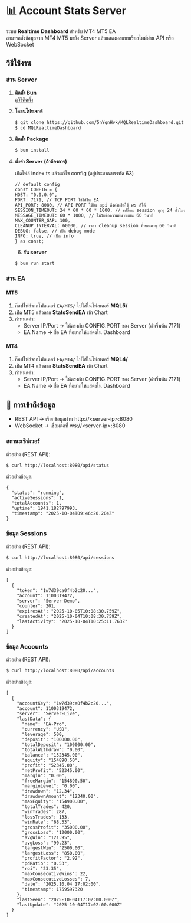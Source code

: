# 📊 Account Stats Server

ระบบ **Realtime Dashboard** สำหรับ MT4 MT5 EA  
สามารถส่งข้อมูลจาก MT4 MT5 มายัง Server แล้วแสดงผลแบบเรียลไทม์ผ่าน API หรือ WebSocket

## วิธีใช้งาน

### ส่วน Server

1. **ติดตั้ง Bun**  
   [ดูวิธีติดตั้ง](https://bun.com/docs/installation)

2. **โคลนโปรเจกต์**
   ```bash
   $ git clone https://github.com/5nYqnHvk/MQLRealtimeDashboard.git
   $ cd MQLRealtimeDashboard
   ```
3. **ติดตั้ง Package**

   ```bash
   $ bun install
   ```

4. **ตั้งค่า Server (ถ้าต้องการ)**

   เปิดไฟล์ index.ts แล้วแก้ไข config (อยู่ประมาณบรรทัด 63)

   ```
   // default config
   const CONFIG = {
   HOST: "0.0.0.0",
   PORT: 7171, // TCP PORT ใช้ใส่ใน EA
   API_PORT: 8080, // API PORT ใช้ยิง api ดึงค่าหรือใช้ ws ก็ได้
   SESSION_TIMEOUT: 24 * 60 * 60 * 1000, // เปลี่ยน session ทุกๆ 24 ชั่วโมง
   MESSAGE_TIMEOUT: 60 * 1000, // ไม่รับข้อความที่นานเกิน 60 วินาที
   MAX_COUNTER_GAP: 100,
   CLEANUP_INTERVAL: 60000, // เวลา cleanup session ที่หมดอายุ 60 วินาที
   DEBUG: false, // เปิด debug mode
   INFO: true, // เปิด info
   } as const;
   ```

   6. **รัน server**

   ```bash
   $ bun run start
   ```

### ส่วน EA

#### MT5

1. ก๊อปไฟล์จากโฟลเดอร์ `EA/MT5/` ไปใส่ในโฟลเดอร์ **MQL5/**
2. เปิด MT5 แล้วลาก **StatsSendEA** เข้า Chart
3. กำหนดค่า:
   - Server IP/Port → ให้ตรงกับ CONFIG.PORT ของ Server (ค่าเริ่มต้น 7171)
   - EA Name → ชื่อ EA ที่อยากให้แสดงใน Dashboard

#### MT4

1. ก๊อปไฟล์จากโฟลเดอร์ `EA/MT4/` ไปใส่ในโฟลเดอร์ **MQL4/**
2. เปิด MT4 แล้วลาก **StatsSendEA** เข้า Chart
3. กำหนดค่า:
   - Server IP/Port → ให้ตรงกับ CONFIG.PORT ของ Server (ค่าเริ่มต้น 7171)
   - EA Name → ชื่อ EA ที่อยากให้แสดงใน Dashboard

## 📡 การเข้าถึงข้อมูล

- REST API → เรียกข้อมูลผ่าน http://\<server-ip>:8080
- WebSocket → เชื่อมต่อที่ ws://\<server-ip>:8080

### สถานะเซิฟเวอร์

ตัวอย่าง (REST API):

```bash
$ curl http://localhost:8080/api/status
```

ตัวอย่างข้อมูล:

```
{
  "status": "running",
  "activeSessions": 1,
  "totalAccounts": 1,
  "uptime": 1941.182797993,
  "timestamp": "2025-10-04T09:46:20.204Z"
}
```

### ข้อมูล Sessions

ตัวอย่าง (REST API):

```bash
$ curl http://localhost:8080/api/sessions
```

ตัวอย่างข้อมูล:

```
[
  {
    "token": "1w7d39ca0f4b2c20...",
    "account": 1100319472,
    "server": "Server-Demo",
    "counter": 201,
    "expiresAt": "2025-10-05T10:08:30.759Z",
    "createdAt": "2025-10-04T10:08:30.759Z",
    "lastActivity": "2025-10-04T10:25:11.763Z"
  }
]
```

### ข้อมูล Accounts

ตัวอย่าง (REST API):

```bash
$ curl http://localhost:8080/api/accounts
```

ตัวอย่างข้อมูล:

```
[
  {
    "accountKey": "1w7d39ca0f4b2c20...",
    "account": 1100319472,
    "server": "Server-Live",
    "lastData": {
      "name": "EA-Pro",
      "currency": "USD",
      "leverage": 500,
      "deposit": "100000.00",
      "totalDeposit": "100000.00",
      "totalWithdraw": "0.00",
      "balance": "152345.00",
      "equity": "154890.50",
      "profit": "52345.00",
      "netProfit": "52345.00",
      "margin": "0.00",
      "freeMargin": "154890.50",
      "marginLevel": "0.00",
      "drawdown": "12.34",
      "drawdownAmount": "12340.00",
      "maxEquity": "154900.00",
      "totalTrades": 420,
      "winTrades": 287,
      "lossTrades": 133,
      "winRate": "68.33",
      "grossProfit": "35000.00",
      "grossLoss": "12000.00",
      "avgWin": "121.95",
      "avgLoss": "90.23",
      "largestWin": "2500.00",
      "largestLoss": "850.00",
      "profitFactor": "2.92",
      "pdRatio": "0.53",
      "roi": "23.35",
      "maxConsecutiveWins": 22,
      "maxConsecutiveLosses": 7,
      "date": "2025.10.04 17:02:00",
      "timestamp": 1759597320
    },
    "lastSeen": "2025-10-04T17:02:00.000Z",
    "lastUpdate": "2025-10-04T17:02:00.000Z"
  }
]
```
